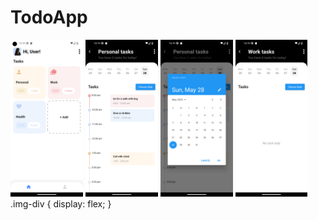 # TodoApp


<div class="img-div">
<img src="/assets/screenshots/Screenshot_1.png" width="23%">
<img src="/assets/screenshots/Screenshot_2.png" width="23%">
<img src="/assets/screenshots/Screenshot_3.png" width="23%">
<img src="/assets/screenshots/Screenshot_4.png" width="23%">
</div>
.img-div {
  display: flex;
}
